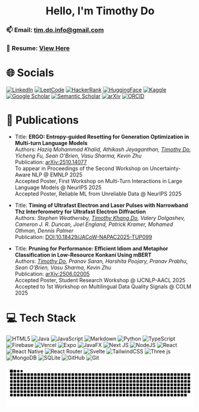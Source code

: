 <h1 align="center">Hello, I'm Timothy Do</h1>

### 📫 **Email:** [tim.do.info@gmail.com](mailto:tim.do.info@gmail.com)  
### 📄 **Resume:** [View Here](https://drive.google.com/file/d/1K7E4dBnFFmKNjq_za-0sZl_Hi9s8Swq_/view?usp=sharing)

# 🌐 Socials
[![LinkedIn](https://img.shields.io/badge/LinkedIn-%230077B5.svg?logo=linkedin&logoColor=white)](https://linkedin.com/in/timothykhangdo)
[![LeetCode](https://img.shields.io/badge/LeetCode-%23FFA116.svg?logo=leetcode&logoColor=white)](https://leetcode.com/Timodo/)
[![HackerRank](https://img.shields.io/badge/HackerRank-%2341B7F2.svg?logo=hackerrank&logoColor=white)](https://www.hackerrank.com/profile/tim_do_info)
[![HuggingFace](https://img.shields.io/badge/%20Hugging%20Face-FFD21E.svg?logo=huggingface&logoColor=black)](https://huggingface.co/Timodo)
[![Kaggle](https://img.shields.io/badge/Kaggle-%23004B37.svg?logo=kaggle&logoColor=white)](https://www.kaggle.com/timothykhangdo)
[![Google Scholar](https://img.shields.io/badge/Google%20Scholar-4285F4.svg?logo=google-scholar&logoColor=white)](https://scholar.google.com/citations?user=ESAD2bsAAAAJ&hl=en)
[![Semantic Scholar](https://img.shields.io/badge/Semantic%20Scholar-4F4F4F.svg?logo=semanticscholar&logoColor=white)](https://www.semanticscholar.org/author/Timothy-Do/2364998624)
[![arXiv](https://img.shields.io/badge/arXiv-profile-b31b1b.svg)](https://arxiv.org/a/do_t_3.html)
[![ORCID](https://img.shields.io/badge/ORCID-iD-A6CE39.svg?logo=orcid&logoColor=white)](https://orcid.org/0009-0005-0710-7200)

# 📄 Publications

- Title: **ERGO: Entropy-guided Resetting for Generation Optimization in Multi-turn Language Models** <br/>
  Authors: *Haziq Mohammad Khalid, Athikash Jeyaganthan, <ins>Timothy Do</ins>, Yicheng Fu, Sean O'Brien, Vasu Sharma, Kevin Zhu* <br/>
  Publication: [arXiv:2510.14077](https://arxiv.org/abs/2510.14077) <br/>
  To appear in Proceedings of the Second Workshop on Uncertainty-Aware NLP @ EMNLP 2025 <br/>
  Accepted Poster, First Workshop on Multi-Turn Interactions in Large Language Models @ NeurIPS 2025 <br/>
  Accepted Poster, Reliable ML from Unreliable Data @ NeurIPS 2025 <br/>

- Title: **Timing of Ultrafast Electron and Laser Pulses with Narrowband Thz Interferometry for Ultrafast Electron Diffraction** <br/>
  Authors: *Stephen Weathersby, <ins>Timothy Khang Do</ins>, Valery Dolgashev, Cameron J. R. Duncan, Joel England, Patrick Kramer, Mohamed Othman, Dennis Palmer* <br/>
  Publication: [DOI:10.18429/JACoW-NAPAC2025-TUP099](https://prebys.physics.ucdavis.edu/NAPAC-25/proceedings/doi/jacow-napac2025-tup099/index.html) <br/>

- Title: **Pruning for Performance: Efficient Idiom and Metaphor Classification in Low-Resource Konkani Using mBERT** <br/>
  Authors: *<ins>Timothy Do</ins>, Pranav Saran, Harshita Poojary, Pranav Prabhu, Sean O'Brien, Vasu Sharma, Kevin Zhu* <br/>
  Publication: [arXiv:2506.02005](https://arxiv.org/abs/2506.02005) <br/>
  Accepted Poster, Student Research Workshop @ IJCNLP-AACL 2025 <br/>
  Accepted to 1st Workshop on Multilingual Data Quality Signals @ COLM 2025 <br/>

# 💻 Tech Stack
![HTML5](https://img.shields.io/badge/html5-%23E34F26.svg?style=for-the-badge&logo=html5&logoColor=white)  ![Java](https://img.shields.io/badge/java-%23ED8B00.svg?style=for-the-badge&logo=openjdk&logoColor=white)  ![JavaScript](https://img.shields.io/badge/javascript-%23323330.svg?style=for-the-badge&logo=javascript&logoColor=%23F7DF1E)  ![Markdown](https://img.shields.io/badge/markdown-%23000000.svg?style=for-the-badge&logo=markdown&logoColor=white)  ![Python](https://img.shields.io/badge/python-3670A0?style=for-the-badge&logo=python&logoColor=ffdd54)  ![TypeScript](https://img.shields.io/badge/typescript-%23007ACC.svg?style=for-the-badge&logo=typescript&logoColor=white)  ![Firebase](https://img.shields.io/badge/firebase-%23039BE5.svg?style=for-the-badge&logo=firebase)  ![Vercel](https://img.shields.io/badge/vercel-%23000000.svg?style=for-the-badge&logo=vercel&logoColor=white)  ![Expo](https://img.shields.io/badge/expo-1C1E24?style=for-the-badge&logo=expo&logoColor=#D04A37)  ![JavaFX](https://img.shields.io/badge/javafx-%23FF0000.svg?style=for-the-badge&logo=javafx&logoColor=white)  ![Next JS](https://img.shields.io/badge/Next-black?style=for-the-badge&logo=next.js&logoColor=white)  ![NodeJS](https://img.shields.io/badge/node.js-6DA55F?style=for-the-badge&logo=node.js&logoColor=white)  ![React](https://img.shields.io/badge/react-%2320232a.svg?style=for-the-badge&logo=react&logoColor=%2361DAFB)  ![React Native](https://img.shields.io/badge/react_native-%2320232a.svg?style=for-the-badge&logo=react&logoColor=%2361DAFB)  ![React Router](https://img.shields.io/badge/React_Router-CA4245?style=for-the-badge&logo=react-router&logoColor=white)  ![Svelte](https://img.shields.io/badge/svelte-%23f1413d.svg?style=for-the-badge&logo=svelte&logoColor=white)  ![TailwindCSS](https://img.shields.io/badge/tailwindcss-%2338B2AC.svg?style=for-the-badge&logo=tailwind-css&logoColor=white)  ![Three js](https://img.shields.io/badge/threejs-black?style=for-the-badge&logo=three.js&logoColor=white)  ![MongoDB](https://img.shields.io/badge/MongoDB-%234ea94b.svg?style=for-the-badge&logo=mongodb&logoColor=white)  ![SQLite](https://img.shields.io/badge/sqlite-%2307405e.svg?style=for-the-badge&logo=sqlite&logoColor=white)  ![GitHub](https://img.shields.io/badge/github-%23121011.svg?style=for-the-badge&logo=github&logoColor=white)  ![Git](https://img.shields.io/badge/git-%23F05033.svg?style=for-the-badge&logo=git&logoColor=white)

<picture>
  <source media="(prefers-color-scheme: dark)" srcset="https://raw.githubusercontent.com/t1modo/t1modo/output/github-snake-dark.svg" />
  <source media="(prefers-color-scheme: light)" srcset="https://raw.githubusercontent.com/t1modo/t1modo/output/github-snake.svg" />
  <img alt="github-snake" src="https://raw.githubusercontent.com/t1modo/t1modo/output/github-snake.svg" />
</picture>
